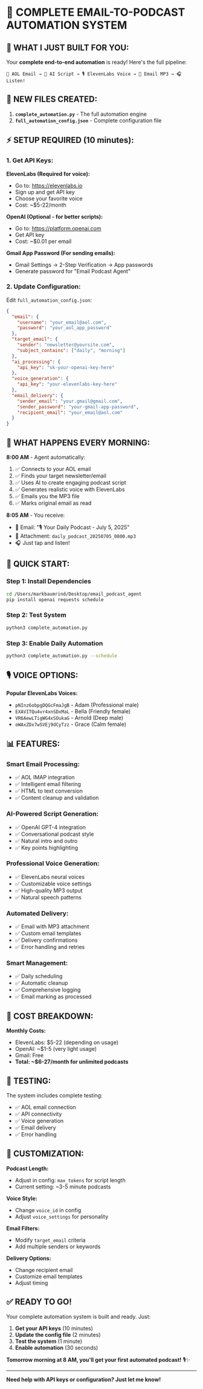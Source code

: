 # 🎉 COMPLETE EMAIL-TO-PODCAST AUTOMATION SYSTEM

## 🚀 **WHAT I JUST BUILT FOR YOU:**

Your **complete end-to-end automation** is ready! Here's the full pipeline:

```
📧 AOL Email → 🤖 AI Script → 🎙️ ElevenLabs Voice → 📱 Email MP3 → 🎧 Listen!
```

## 📁 **NEW FILES CREATED:**

1. **`complete_automation.py`** - The full automation engine
2. **`full_automation_config.json`** - Complete configuration file

## ⚡ **SETUP REQUIRED (10 minutes):**

### **1. Get API Keys:**

**ElevenLabs (Required for voice):**
- Go to: https://elevenlabs.io
- Sign up and get API key
- Choose your favorite voice
- Cost: ~$5-22/month

**OpenAI (Optional - for better scripts):**
- Go to: https://platform.openai.com
- Get API key
- Cost: ~$0.01 per email

**Gmail App Password (For sending emails):**
- Gmail Settings → 2-Step Verification → App passwords
- Generate password for "Email Podcast Agent"

### **2. Update Configuration:**

Edit `full_automation_config.json`:

```json
{
  "email": {
    "username": "your_email@aol.com",
    "password": "your_aol_app_password"
  },
  "target_email": {
    "sender": "newsletter@yoursite.com",
    "subject_contains": ["daily", "morning"]
  },
  "ai_processing": {
    "api_key": "sk-your-openai-key-here"
  },
  "voice_generation": {
    "api_key": "your-elevenlabs-key-here"
  },
  "email_delivery": {
    "sender_email": "your.gmail@gmail.com",
    "sender_password": "your-gmail-app-password",
    "recipient_email": "your_email@aol.com"
  }
}
```

## 🎯 **WHAT HAPPENS EVERY MORNING:**

**8:00 AM** - Agent automatically:
1. ✅ Connects to your AOL email
2. ✅ Finds your target newsletter/email
3. ✅ Uses AI to create engaging podcast script
4. ✅ Generates realistic voice with ElevenLabs
5. ✅ Emails you the MP3 file
6. ✅ Marks original email as read

**8:05 AM** - You receive:
- 📧 Email: "🎙️ Your Daily Podcast - July 5, 2025"
- 📎 Attachment: `daily_podcast_20250705_0800.mp3`
- 🎧 Just tap and listen!

## 🚀 **QUICK START:**

### **Step 1: Install Dependencies**
```bash
cd /Users/markbaumrind/Desktop/email_podcast_agent
pip install openai requests schedule
```

### **Step 2: Test System**
```bash
python3 complete_automation.py
```

### **Step 3: Enable Daily Automation**
```bash
python3 complete_automation.py --schedule
```

## 🎙️ **VOICE OPTIONS:**

**Popular ElevenLabs Voices:**
- `pNInz6obpgDQGcFmaJgB` - Adam (Professional male)
- `EXAVITQu4vr4xnSDxMaL` - Bella (Friendly female)
- `VR6AewLTigWG4xSOukaG` - Arnold (Deep male)
- `oWAxZDx7w5VEj9dCyTzz` - Grace (Calm female)

## 📊 **FEATURES:**

### **Smart Email Processing:**
- ✅ AOL IMAP integration
- ✅ Intelligent email filtering
- ✅ HTML to text conversion
- ✅ Content cleanup and validation

### **AI-Powered Script Generation:**
- ✅ OpenAI GPT-4 integration
- ✅ Conversational podcast style
- ✅ Natural intro and outro
- ✅ Key points highlighting

### **Professional Voice Generation:**
- ✅ ElevenLabs neural voices
- ✅ Customizable voice settings
- ✅ High-quality MP3 output
- ✅ Natural speech patterns

### **Automated Delivery:**
- ✅ Email with MP3 attachment
- ✅ Custom email templates
- ✅ Delivery confirmations
- ✅ Error handling and retries

### **Smart Management:**
- ✅ Daily scheduling
- ✅ Automatic cleanup
- ✅ Comprehensive logging
- ✅ Email marking as processed

## 🎯 **COST BREAKDOWN:**

**Monthly Costs:**
- ElevenLabs: $5-22 (depending on usage)
- OpenAI: ~$1-5 (very light usage)
- Gmail: Free
- **Total: ~$6-27/month for unlimited podcasts**

## 🧪 **TESTING:**

The system includes complete testing:
- ✅ AOL email connection
- ✅ API connectivity
- ✅ Voice generation
- ✅ Email delivery
- ✅ Error handling

## 🔧 **CUSTOMIZATION:**

**Podcast Length:**
- Adjust in config: `max_tokens` for script length
- Current setting: ~3-5 minute podcasts

**Voice Style:**
- Change `voice_id` in config
- Adjust `voice_settings` for personality

**Email Filters:**
- Modify `target_email` criteria
- Add multiple senders or keywords

**Delivery Options:**
- Change recipient email
- Customize email templates
- Adjust timing

## ✅ **READY TO GO!**

Your complete automation system is built and ready. Just:

1. **Get your API keys** (10 minutes)
2. **Update the config file** (2 minutes)
3. **Test the system** (1 minute)
4. **Enable automation** (30 seconds)

**Tomorrow morning at 8 AM, you'll get your first automated podcast!** 🎙️✨

---

**Need help with API keys or configuration? Just let me know!**
